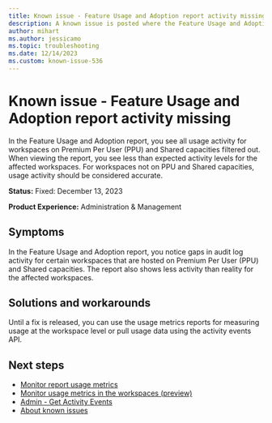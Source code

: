 ```yaml
---
title: Known issue - Feature Usage and Adoption report activity missing
description: A known issue is posted where the Feature Usage and Adoption report activity is missing
author: mihart
ms.author: jessicamo
ms.topic: troubleshooting 
ms.date: 12/14/2023
ms.custom: known-issue-536
---
```


# Known issue - Feature Usage and Adoption report activity missing

In the Feature Usage and Adoption report, you see all usage activity for workspaces on Premium Per User (PPU) and Shared capacities filtered out. When viewing the report, you see less than expected activity levels for the affected workspaces. For workspaces not on PPU and Shared capacities, usage activity should be considered accurate.

**Status:** Fixed: December 13, 2023

**Product Experience:** Administration & Management

## Symptoms

In the Feature Usage and Adoption report, you notice gaps in audit log activity for certain workspaces that are hosted on Premium Per User (PPU) and Shared capacities. The report also shows less activity than reality for the affected workspaces.

## Solutions and workarounds

Until a fix is released, you can use the usage metrics reports for measuring usage at the workspace level or pull usage data using the activity events API.

## Next steps

- [Monitor report usage metrics](/power-bi/collaborate-share/service-usage-metrics)
- [Monitor usage metrics in the workspaces (preview)](/power-bi/collaborate-share/service-modern-usage-metrics)
- [Admin - Get Activity Events](/rest/api/power-bi/admin/get-activity-events)
- [About known issues](https://support.fabric.microsoft.com/known-issues)
